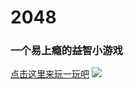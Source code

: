 # 2048
### 一个易上瘾的益智小游戏
[点击这里来玩一玩吧](https://margaux7.github.io/2048/index.html)
![](./game-recorder.gif)
